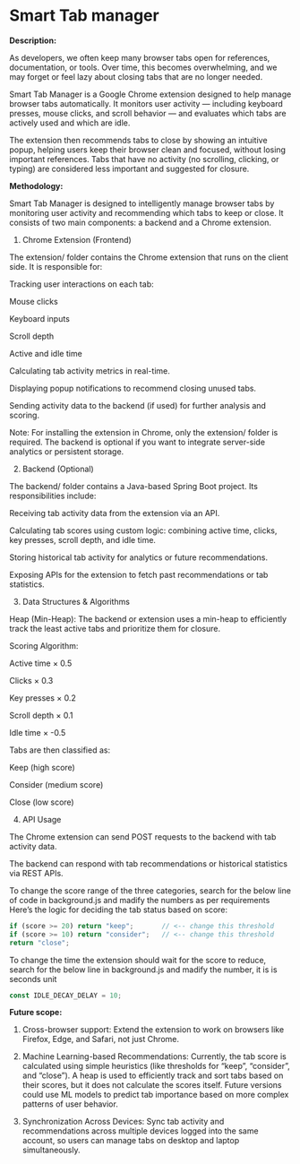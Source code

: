 # Smart Tab manager

**Description:**

As developers, we often keep many browser tabs open for references, documentation, or tools. Over time, this becomes overwhelming, and we may forget or feel lazy about closing tabs that are no longer needed.

Smart Tab Manager is a Google Chrome extension designed to help manage browser tabs automatically. It monitors user activity — including keyboard presses, mouse clicks, and scroll behavior — and evaluates which tabs are actively used and which are idle.

The extension then recommends tabs to close by showing an intuitive popup, helping users keep their browser clean and focused, without losing important references. Tabs that have no activity (no scrolling, clicking, or typing) are considered less important and suggested for closure.

**Methodology:**

Smart Tab Manager is designed to intelligently manage browser tabs by monitoring user activity and recommending which tabs to keep or close. It consists of two main components: a backend and a Chrome extension.

1. Chrome Extension (Frontend)

The extension/ folder contains the Chrome extension that runs on the client side. It is responsible for:

Tracking user interactions on each tab:

Mouse clicks

Keyboard inputs

Scroll depth

Active and idle time

Calculating tab activity metrics in real-time.

Displaying popup notifications to recommend closing unused tabs.

Sending activity data to the backend (if used) for further analysis and scoring.

Note: For installing the extension in Chrome, only the extension/ folder is required. The backend is optional if you want to integrate server-side analytics or persistent storage.

2. Backend (Optional)

The backend/ folder contains a Java-based Spring Boot project. Its responsibilities include:

Receiving tab activity data from the extension via an API.

Calculating tab scores using custom logic: combining active time, clicks, key presses, scroll depth, and idle time.

Storing historical tab activity for analytics or future recommendations.

Exposing APIs for the extension to fetch past recommendations or tab statistics.

3. Data Structures & Algorithms

Heap (Min-Heap): The backend or extension uses a min-heap to efficiently track the least active tabs and prioritize them for closure.

Scoring Algorithm:

Active time × 0.5

Clicks × 0.3

Key presses × 0.2

Scroll depth × 0.1

Idle time × -0.5

Tabs are then classified as:

Keep (high score)

Consider (medium score)

Close (low score)

4. API Usage

The Chrome extension can send POST requests to the backend with tab activity data.

The backend can respond with tab recommendations or historical statistics via REST APIs.

To change the score range of the three categories, search for the below line of code in background.js and madify the numbers as per requirements
Here’s the logic for deciding the tab status based on score:

```javascript
if (score >= 20) return "keep";       // <-- change this threshold
if (score >= 10) return "consider";   // <-- change this threshold
return "close";
```

To change the time the extension should wait for the score to reduce, search for the below line in background.js and madify the number, it is is seconds unit

```javascript
const IDLE_DECAY_DELAY = 10;
```

**Future scope:**

1. Cross-browser support: Extend the extension to work on browsers like Firefox, Edge, and Safari, not just Chrome.

2. Machine Learning-based Recommendations: Currently, the tab score is calculated using simple heuristics (like thresholds for “keep”, “consider”, and “close”). A heap is used to efficiently track and sort tabs based on their scores, but it does not calculate the scores itself. Future versions could use ML models to predict tab importance based on more complex patterns of user behavior.

3. Synchronization Across Devices: Sync tab activity and recommendations across multiple devices logged into the same account, so users can manage tabs on desktop and laptop simultaneously.
